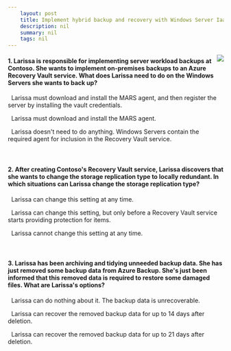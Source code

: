 ```yaml
---
    layout: post
    title: Implement hybrid backup and recovery with Windows Server IaaS 
    description: nil
    summary: nil
    tags: nil
---
```



 <a target="_blank" href="https://docs.microsoft.com/en-us/learn/modules/implement-hybrid-backup-recovery-windows-server-iaas/9-knowledge-check/"><i class="fas fa-external-link-alt"></i> </a>
 <img align="right" src="https://docs.microsoft.com/en-us/learn/achievements/implement-hybrid-backup-and-recovery-with-windows-server-iaas.svg">
####  1. Larissa is responsible for implementing server workload backups at Contoso. She wants to implement on-premises backups to an Azure Recovery Vault service. What does Larissa need to do on the Windows Servers she wants to back up?


<i class='fas fa-check-square' style='color: Dodgerblue;'></i> &nbsp;&nbsp;Larissa must download and install the MARS agent, and then register the server by installing the vault credentials.

<i class='far fa-square'></i> &nbsp;&nbsp;Larissa must download and install the MARS agent.

<i class='far fa-square'></i> &nbsp;&nbsp;Larissa doesn't need to do anything. Windows Servers contain the required agent for inclusion in the Recovery Vault service.
<br />
<br />
<br />

####  2. After creating Contoso's Recovery Vault service, Larissa discovers that she wants to change the storage replication type to locally redundant. In which situations can Larissa change the storage replication type?


<i class='far fa-square'></i> &nbsp;&nbsp;Larissa can change this setting at any time.

<i class='fas fa-check-square' style='color: Dodgerblue;'></i> &nbsp;&nbsp;Larissa can change this setting, but only before a Recovery Vault service starts providing protection for items.

<i class='far fa-square'></i> &nbsp;&nbsp;Larissa cannot change this setting at any time.
<br />
<br />
<br />

####  3. Larissa has been archiving and tidying unneeded backup data. She has just removed some backup data from Azure Backup. She's just been informed that this removed data is required to restore some damaged files. What are Larissa's options?


<i class='far fa-square'></i> &nbsp;&nbsp;Larissa can do nothing about it. The backup data is unrecoverable.

<i class='fas fa-check-square' style='color: Dodgerblue;'></i> &nbsp;&nbsp;Larissa can recover the removed backup data for up to 14 days after deletion.

<i class='far fa-square'></i> &nbsp;&nbsp;Larissa can recover the removed backup data for up to 21 days after deletion.
<br />
<br />
<br />

